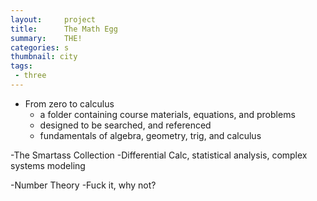 ```yaml
---
layout:     project
title:      The Math Egg
summary:    THE!
categories: s
thumbnail: city
tags:
 - three
---
```



- From zero to calculus
	- a folder containing course materials, equations, and problems
	- designed to be searched, and referenced
	- fundamentals of algebra, geometry, trig, and calculus

-The Smartass Collection
	-Differential Calc, statistical analysis, complex systems modeling

-Number Theory
	-Fuck it, why not?
